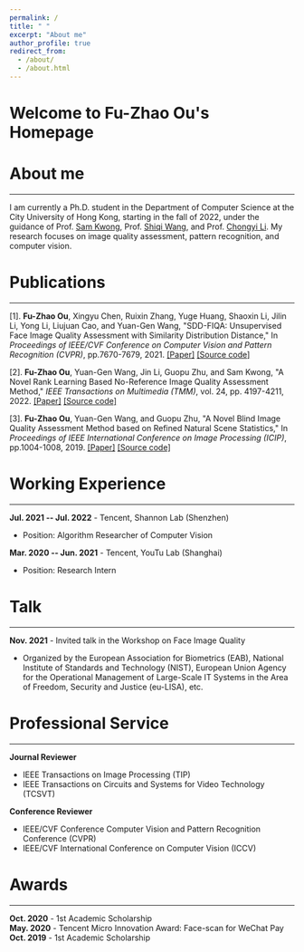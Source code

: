 ```yaml
---
permalink: /
title: " "
excerpt: "About me"
author_profile: true
redirect_from: 
  - /about/
  - /about.html
---
```



Welcome to Fu-Zhao Ou's Homepage
======

About me
======
------
I am currently a Ph.D. student in the Department of Computer Science at the City University of Hong Kong, starting in the fall of 2022, under the guidance of Prof.  [Sam Kwong](https://www.cityu.edu.hk/stfprofile/cssamk.htm), Prof. [Shiqi Wang](https://www.cs.cityu.edu.hk/~shiqwang/), and Prof. [Chongyi Li](https://li-chongyi.github.io/). My research focuses on image quality assessment, pattern recognition, and computer vision.

Publications
======
------
[1]. **Fu-Zhao Ou**, Xingyu Chen, Ruixin Zhang, Yuge Huang, Shaoxin Li, Jilin Li, Yong Li, Liujuan Cao, and Yuan-Gen Wang, "SDD-FIQA: Unsupervised Face Image Quality Assessment with Similarity Distribution Distance," In *Proceedings of IEEE/CVF Conference on Computer Vision and Pattern Recognition (CVPR)*, pp.7670-7679, 2021. [[Paper]](https://www.cityu.edu.hk/stfprofile/cssamk.htm) 
[[Source code]](https://github.com/Tencent/TFace/tree/quality}{\textcolor{red}{https://github.com/Tencent/TFace/tree/quality)  

[2]. **Fu-Zhao Ou**, Yuan-Gen Wang, Jin Li, Guopu Zhu, and Sam Kwong, "A Novel Rank Learning Based No-Reference Image Quality Assessment Method," *IEEE Transactions on Multimedia (TMM)*, vol. 24, pp. 4197-4211, 2022. [[Paper]](https://ieeexplore.ieee.org/abstract/document/9548827) 
[[Source code]](https://github.com/GZHU-Image-Lab/CLRIQA)

[3]. **Fu-Zhao Ou**, Yuan-Gen Wang, and Guopu Zhu, "A Novel Blind Image Quality Assessment Method based on Refined Natural Scene Statistics," In *Proceedings of IEEE International Conference on Image Processing (ICIP)*, pp.1004-1008, 2019. [[Paper]](https://ieeexplore.ieee.org/abstract/document/8803047) 
[[Source code]](https://github.com/GZHU-Image-Lab/NBIQA) 

Working Experience
======
------
**Jul. 2021 -- Jul. 2022** -
Tencent, Shannon Lab (Shenzhen)  <br>
- Position: Algorithm Researcher of Computer Vision

**Mar. 2020 -- Jun. 2021** -
Tencent, YouTu Lab (Shanghai)  <br>
- Position: Research Intern

Talk
======
------
**Nov. 2021** -
Invited talk in the Workshop on Face Image Quality  <br>
- Organized by the European Association for Biometrics (EAB), National Institute of Standards and Technology (NIST), European Union Agency for the Operational Management of Large-Scale IT Systems in the Area of Freedom, Security and Justice (eu-LISA), etc.

Professional Service
======
------
**Journal Reviewer**  <br>
- IEEE Transactions on Image Processing (TIP) <br>
- IEEE Transactions on Circuits and Systems for Video Technology (TCSVT)  

**Conference Reviewer**  <br>
- IEEE/CVF Conference Computer Vision and Pattern Recognition Conference (CVPR) <br>
- IEEE/CVF International Conference on Computer Vision (ICCV) 

Awards
======
------
**Oct. 2020** -
1st Academic Scholarship <br>
**May. 2020** -
Tencent Micro Innovation Award: Face-scan for WeChat Pay <br>
**Oct. 2019** -
1st Academic Scholarship


